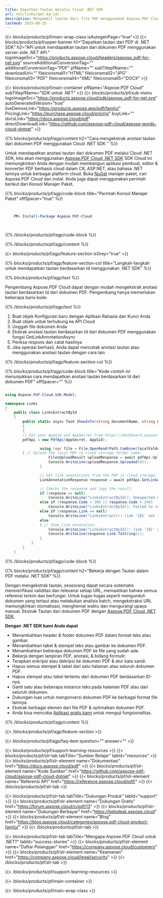 ```yaml
---
title: Dapatkan Tautan melalui Cloud .NET SDK
url: net/links/get-by-id/
description: Mengambil tautan dari file PDF menggunakan Aspose.PDF Cloud SDK untuk .NET. Tingkatkan keterjangkauan dan pengindeksan.
lastmod: 2025-08-15
---
```


{{< blocks/products/pf/main-wrap-class isAutogenPage="true">}}
{{< blocks/products/pf/upper-banner h1="Dapatkan tautan dari PDF di .NET SDK" h2="API untuk mendapatkan tautan dari dokumen PDF menggunakan server-side .NET API." logoImageSrc="https://products.aspose.cloud/headers/aspose_pdf-for-net.svg" sourceAdditionalConversionTag="" additionalConversionTag="PDF" pfName="" subTitlepfName="" downloadUrl="" fileiconsmall1="HTML" fileiconsmall2="JPG" fileiconsmall3="PDF" fileiconsmall4="XML" fileiconsmall5="DOCX" >}}

{{< blocks/products/pf/main-container pfName="Aspose.PDF Cloud" subTitlepfName="SDK untuk .NET" >}}
{{< blocks/products/pf/sub-menu logoImageSrc="https://products.aspose.cloud/sdk/aspose_pdf-for-net.svg"
autoGeneratedVersion="true"
liveDemosLink="https://products.aspose.app/pdf/family/" PricingLink="https://purchase.aspose.cloud/pricing" buyLink="" docsLink="https://docs.aspose.cloud/pdf"  directDownloadLink="https://github.com/aspose-pdf-cloud/aspose-words-cloud-dotnet" >}}

{{% blocks/products/pf/agp/content h2="Cara mengekstrak anotasi tautan dari dokumen PDF menggunakan Cloud .NET SDK " %}}

Untuk mendapatkan anotasi tautan dari dokumen PDF melalui Cloud .NET SDK, kita akan menggunakan
[Aspose.PDF Cloud .NET SDK](https://products.aspose.cloud/pdf/net/)
SDK Cloud ini memungkinkan Anda dengan mudah membangun aplikasi pembuat, editor & konverter PDF berbasis cloud dalam C#, ASP.NET, atau bahasa .NET lainnya untuk berbagai platform cloud. Buka
[NuGet](https://www.nuget.org/packages/Aspose.Pdf-Cloud)
manajer paket, cari
Aspose.PDF Cloud
dan instal. Anda juga dapat menggunakan perintah berikut dari Konsol Manajer Paket.

{{% blocks/products/pf/agp/code-block title="Perintah Konsol Manajer Paket" offSpacer="true" %}}

```powershell

     
    PM> Install-Package Aspose.Pdf-Cloud
     
     

```

{{% /blocks/products/pf/agp/code-block %}}

{{% /blocks/products/pf/agp/content %}}

{{< blocks/products/pf/agp/feature-section isGrey="true" >}}

{{% blocks/products/pf/agp/feature-section-col title="Langkah-langkah untuk mendapatkan tautan berdasarkan Id menggunakan .NET SDK" %}}

{{% blocks/products/pf/agp/text %}}

Pengembang Aspose.PDF Cloud dapat dengan mudah mengekstrak anotasi tautan berdasarkan Id dari dokumen PDF. Pengembang hanya memerlukan beberapa baris kode.

{{% /blocks/products/pf/agp/text %}}

1. Buat objek Konfigurasi baru dengan Aplikasi Rahasia dan Kunci Anda
1. Buat objek untuk terhubung ke API Cloud
1. Unggah file dokumen Anda
1. Ekstrak anotasi tautan berdasarkan Id dari dokumen PDF menggunakan fungsi GetLinkAnnotationAsync
1. Periksa respons dan catat hasilnya
1. Jika operasi berhasil, Anda dapat mencetak anotasi tautan atau menggunakan anotasi tautan dengan cara lain

{{% /blocks/products/pf/agp/feature-section-col %}}

{{% blocks/products/pf/agp/code-block title="Kode contoh ini menunjukkan cara mendapatkan anotasi tautan berdasarkan Id dari dokumen PDF" offSpacer="" %}}

```cs

using Aspose.Pdf.Cloud.Sdk.Model;

namespace Links
{
    public class LinksExtractById
    {
        public static async Task ShowInfo(string documentName, string LinkID, string remoteFolder)
        {
        {
		// Get your AppSid and AppSecret from https://dashboard.aspose.cloud (free registration required). 
		pdfApi = new PdfApi(AppSecret, AppSid);

                using (var file = File.OpenRead(Path.Combine(localFolder, documentName)))
		{ // Upload the local PDF to cloud storage folder name.
                    FilesUploadResult uploadResponse = await pdfApi.UploadFileAsync(Path.Combine(remoteFolder, documentName), documentName);
                    Console.WriteLine(uploadResponse.Uploaded[0]);
                }

                // Get link annotations from the PDF in cloud storage.
                LinkAnnotationResponse response = await pdfApi.GetLinkAnnotationAsync(documentName, LinkID, folder: remoteFolder);

                // Checks the response and logs the result.
                if (response == null)
                    Console.WriteLine("LinksExtractById(): Unexpected error!");
                else if (response.Code < 200 || response.Code > 299)
                    Console.WriteLine("LinksExtractById(): Failed to receive link from the document.");
                else if (response.Link == null)
                    Console.WriteLine("LinksExtract(): link '{0}' not found in the document '{1]'.", LinkID, documentName);
                else
                { // Show link annotation.
                    Console.WriteLine("LinksExtractById(): link '{0}' successfully received from the document '{1}.", LinkID, documentName);
                    Console.WriteLine(response.Link.ToString());
                }
            }
        }
    }
```

{{% /blocks/products/pf/agp/code-block %}}

{{% blocks/products/pf/agp/content h2="Bekerja dengan Tautan dalam PDF melalui .NET SDK" %}}

Dengan mengekstrak tautan, seseorang dapat secara sistematis memverifikasi validitas dan relevansi setiap URL, memastikan bahwa semua referensi terkini dan berfungsi. Untuk tugas-tugas seperti mengunduh dokumen yang tertaut atau melakukan analisis batch, mengekstraksi URL memungkinkan otomatisasi, menghemat waktu dan mengurangi upaya manual.
Ekstrak Tautan dari dokumen PDF dengan [Aspose.PDF Cloud .NET SDK](https://products.aspose.cloud/pdf/net/).

**Dengan .NET SDK kami Anda dapat**

+ Menambahkan header & footer dokumen PDF dalam format teks atau gambar.
+ Menambahkan tabel & stempel teks atau gambar ke dokumen PDF.
+ Menambahkan beberapa dokumen PDF ke file yang sudah ada.
+ Bekerja dengan lampiran PDF, anotasi, & bidang formulir.
+ Terapkan enkripsi atau dekripsi ke dokumen PDF & atur kata sandi.
+ Hapus semua stempel & tabel dari satu halaman atau seluruh dokumen PDF.
+ Hapus stempel atau tabel tertentu dari dokumen PDF berdasarkan ID-nya.
+ Ganti satu atau beberapa instance teks pada halaman PDF atau dari seluruh dokumen.
+ Dukungan luas untuk mengonversi dokumen PDF ke berbagai format file lainnya.
+ Ekstrak berbagai elemen dari file PDF & optimalkan dokumen PDF.
+ Anda bisa mencoba [Aplikasi gratis kami](https://products.aspose.app/pdf/) untuk menguji fungsionalitas.

{{% /blocks/products/pf/agp/content %}}

{{< /blocks/products/pf/agp/feature-section >}}

{{< blocks/products/pf/agp/faq-item question="" answer="" >}}

{{< blocks/products/pf/support-learning-resources >}}
{{< blocks/products/pf/slr-tab tabTitle="Sumber Belajar" tabId="resources" >}}
{{< blocks/products/pf/slr-element name="Dokumentasi" href="https://docs.aspose.cloud/pdf" >}}
{{< blocks/products/pf/slr-element name="Kode Sumber" href="https://github.com/aspose-pdf-cloud/aspose-pdf-cloud-dotnet" >}}
{{< blocks/products/pf/slr-element name="Referensi API" href="https://reference.aspose.cloud/pdf/" >}}
{{< /blocks/products/pf/slr-tab >}}

{{< blocks/products/pf/slr-tab tabTitle="Dukungan Produk" tabId="support" >}}
{{< blocks/products/pf/slr-element name="Dukungan Gratis" href="https://forum.aspose.cloud/c/pdf/13" >}}
{{< blocks/products/pf/slr-element name="Dukungan Berbayar" href="https://helpdesk.aspose.cloud" >}}
{{< blocks/products/pf/slr-element name="Blog" href="https://blog.aspose.cloud/categories/aspose.pdf-cloud-product-family/" >}}
{{< /blocks/products/pf/slr-tab >}}

{{< blocks/products/pf/slr-tab tabTitle="Mengapa Aspose.PDF Cloud untuk .NET?" tabId="success-stories" >}}
{{< blocks/products/pf/slr-element name="Daftar Pelanggan" href="https://company.aspose.cloud/customers" >}}
{{< blocks/products/pf/slr-element name="Keamanan" href="https://company.aspose.cloud/legal/security" >}}
{{< /blocks/products/pf/slr-tab >}}

{{< /blocks/products/pf/support-learning-resources >}}

{{< /blocks/products/pf/main-container >}}

{{< /blocks/products/pf/main-wrap-class >}}




